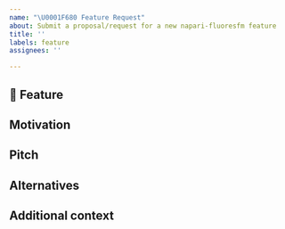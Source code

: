 ```yaml
---
name: "\U0001F680 Feature Request"
about: Submit a proposal/request for a new napari-fluoresfm feature
title: ''
labels: feature
assignees: ''

---
```


## 🚀 Feature
<!-- A clear and concise description of the feature proposal -->

## Motivation

<!-- Please outline the motivation for the proposal. Is your feature request related to a problem? e.g., I'm always frustrated when [...]. If this is related to another GitHub issue, please link here too -->

## Pitch

<!-- A clear and concise description of what you want to happen. -->

## Alternatives

<!-- A clear and concise description of any alternative solutions or features you've considered, if any. -->

## Additional context

<!-- Add any other context or screenshots about the feature request here. -->
